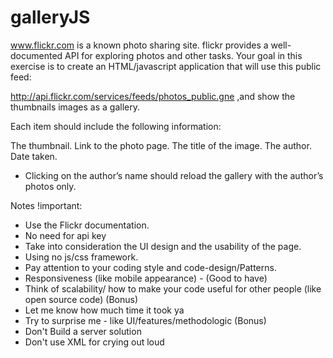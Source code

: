 # galleryJS

www.flickr.com is a known photo sharing site. flickr provides a well-documented API for exploring photos and other tasks.
Your goal in this exercise is to create an HTML/javascript application that will use this public feed:

http://api.flickr.com/services/feeds/photos_public.gne ,and show the thumbnails images as a gallery.

Each item should include the following information:

The thumbnail.
Link to the photo page.
The title of the image.
The author.
Date taken.

* Clicking on the author’s name should reload the gallery with the author’s photos only.

Notes !important:

* Use the Flickr documentation.
* No need for api key
* Take into consideration the UI design and the usability of the page.
* Using no js/css framework. 
* Pay attention to your coding style and code-design/Patterns.
* Responsiveness (like mobile appearance) - (Good to have)
* Think of scalability/ how to make your code useful for other people (like open source code) (Bonus)
* Let me know how much time it took ya
* Try to surprise me - like UI/features/methodologic (Bonus) 
* Don't Build a server solution 
* Don't use XML for crying out loud
